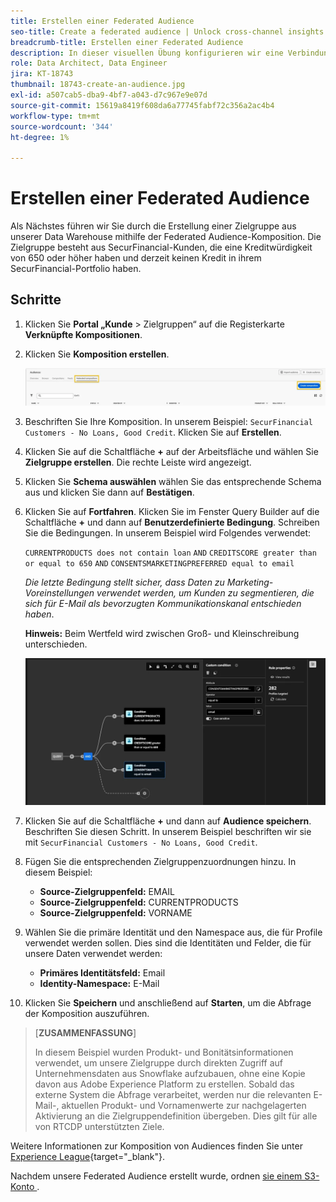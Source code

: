 ```yaml
---
title: Erstellen einer Federated Audience
seo-title: Create a federated audience | Unlock cross-channel insights with Federated Audience Composition
breadcrumb-title: Erstellen einer Federated Audience
description: In dieser visuellen Übung konfigurieren wir eine Verbindung zwischen Adobe Experience Platform und Ihrer Unternehmens-Data Warehouse, um die Federated Audience-Komposition zu aktivieren.
role: Data Architect, Data Engineer
jira: KT-18743
thumbnail: 18743-create-an-audience.jpg
exl-id: a507cab5-dba9-4bf7-a043-d7c967e9e07d
source-git-commit: 15619a8419f608da6a77745fabf72c356a2ac4b4
workflow-type: tm+mt
source-wordcount: '344'
ht-degree: 1%

---
```


# Erstellen einer Federated Audience

Als Nächstes führen wir Sie durch die Erstellung einer Zielgruppe aus unserer Data Warehouse mithilfe der Federated Audience-Komposition. Die Zielgruppe besteht aus SecurFinancial-Kunden, die eine Kreditwürdigkeit von 650 oder höher haben und derzeit keinen Kredit in ihrem SecurFinancial-Portfolio haben.

## Schritte

1. Klicken Sie **Portal „Kunde** > Zielgruppen“ auf die Registerkarte **Verknüpfte Kompositionen**.
2. Klicken Sie **Komposition erstellen**.

   ![create-zusammensetzung](assets/create-composition.png)

3. Beschriften Sie Ihre Komposition. In unserem Beispiel: `SecurFinancial Customers - No Loans, Good Credit`. Klicken Sie auf **Erstellen**.

4. Klicken Sie auf die Schaltfläche **+** auf der Arbeitsfläche und wählen Sie **Zielgruppe erstellen**. Die rechte Leiste wird angezeigt.

5. Klicken Sie **Schema auswählen** wählen Sie das entsprechende Schema aus und klicken Sie dann auf **Bestätigen**.

6. Klicken Sie auf **Fortfahren**. Klicken Sie im Fenster Query Builder auf die Schaltfläche **+** und dann auf **Benutzerdefinierte Bedingung**. Schreiben Sie die Bedingungen. In unserem Beispiel wird Folgendes verwendet:

   `CURRENTPRODUCTS does not contain loan`
   `AND`
   `CREDITSCORE greater than or equal to 650`
   `AND`
   `CONSENTSMARKETINGPREFERRED equal to email`

   *Die letzte Bedingung stellt sicher, dass Daten zu Marketing-Voreinstellungen verwendet werden, um Kunden zu segmentieren, die sich für E-Mail als bevorzugten Kommunikationskanal entschieden haben*.

   **Hinweis:** Beim Wertfeld wird zwischen Groß- und Kleinschreibung unterschieden.

   ![Query-Builder](assets/query-builder.png)

7. Klicken Sie auf die Schaltfläche **+** und dann auf **Audience speichern**. Beschriften Sie diesen Schritt. In unserem Beispiel beschriften wir sie mit `SecurFinancial Customers - No Loans, Good Credit`.

8. Fügen Sie die entsprechenden Zielgruppenzuordnungen hinzu. In diesem Beispiel:

   - **Source-Zielgruppenfeld:** EMAIL
   - **Source-Zielgruppenfeld:** CURRENTPRODUCTS
   - **Source-Zielgruppenfeld:** VORNAME

9. Wählen Sie die primäre Identität und den Namespace aus, die für Profile verwendet werden sollen. Dies sind die Identitäten und Felder, die für unsere Daten verwendet werden:

   - **Primäres Identitätsfeld:** Email
   - **Identity-Namespace:** E-Mail

10. Klicken Sie **Speichern** und anschließend auf **Starten**, um die Abfrage der Komposition auszuführen.

>[**ZUSAMMENFASSUNG**]
>
> In diesem Beispiel wurden Produkt- und Bonitätsinformationen verwendet, um unsere Zielgruppe durch direkten Zugriff auf Unternehmensdaten aus Snowflake aufzubauen, ohne eine Kopie davon aus Adobe Experience Platform zu erstellen. Sobald das externe System die Abfrage verarbeitet, werden nur die relevanten E-Mail-, aktuellen Produkt- und Vornamenwerte zur nachgelagerten Aktivierung an die Zielgruppendefinition übergeben. Dies gilt für alle von RTCDP unterstützten Ziele.

Weitere Informationen zur Komposition von Audiences finden Sie unter [Experience League](https://experienceleague.adobe.com/en/docs/federated-audience-composition/using/compositions/create-composition/create-composition){target="_blank"}.

Nachdem unsere Federated Audience erstellt wurde, ordnen [ sie einem S3-Konto ](map-federated-audience-to-s3.md).
